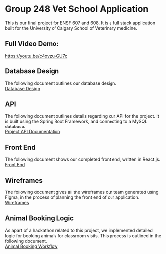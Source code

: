 # Group 248 Vet School Application
This is our final project for ENSF 607 and 608. It is a full stack application built
for the University of Calgary School of Veterinary medicine.

## Full Video Demo: 
https://youtu.be/c4xvzu-GU7c

## Database Design
The following document outlines our database design.<br>
[Database Design](markdown/DatabaseDesign.md)<br>

## API
The following document outlines details regarding our API for the project.
It is built using the Spring Boot Framework, and connecting to a MySQL database.<br>
[Project API Documentation](markdown/API.md)<br>

## Front End
The following document shows our completed front end, written in React.js.<br>
[Front End](markdown/FrontEnd.md)<br>

## Wireframes
The following document gives all the wireframes our team generated using Figma, in the process of planning
the front end of our application.<br>
[Wireframes](markdown/Wireframes.md)<br>

## Animal Booking Logic
As apart of a hackathon related to this project, we implemented detailed
logic for booking animals for classroom visits. This process is outlined in the following document.<br>
[Animal Booking Workflow](markdown/animalBooking.md)<br>


